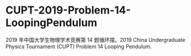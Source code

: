 # CUPT-2019-Problem-14-LoopingPendulum
2019 年中国大学生物理学术竞赛第 14 题循环摆。2019 China Undergraduate Physics Tournament (CUPT) Problem 14 Looping Pendulum.
